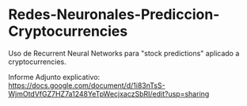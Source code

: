 # Redes-Neuronales-Prediccion-Cryptocurrencies
Uso de Recurrent Neural Networks para "stock predictions" aplicado a cryptocurrencies.

Informe Adjunto explicativo:
https://docs.google.com/document/d/1i83nTsS-WjmOtdVfGZ7HZ7a1248YeTpWecjxaczSbRI/edit?usp=sharing
